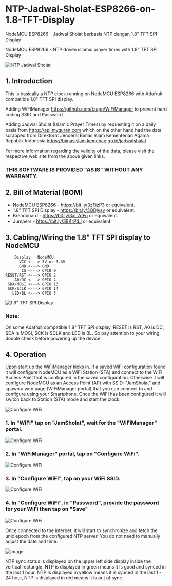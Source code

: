 # NTP-Jadwal-Sholat-ESP8266-on-1.8-TFT-Display
NodeMCU ESP8266 - Jadwal Sholat berbasis NTP dengan 1.8" TFT SPI Display

NodeMCU ESP8266 - NTP driven islamic prayer times with 1.8" TFT SPI Display

![NTP Jadwal Sholat](https://github.com/kemploe/NTP-Jadwal-Sholat-ESP8266-on-1.8-TFT-Display/blob/main/images/2022-07-10_030431.png)

## 1. Introduction

This is basically a NTP clock running on NodeMCU ESP8266 with Adafruit compatible 1.8" TFT SPI display. 

Adding WiFiManager https://github.com/tzapu/WiFiManager to prevent hard coding SSID and Password. 

Adding Jadwal Sholat (Islamic Prayer Times) by requesting it on a daily basis from https://api.myquran.com which on the other hand had the data scrapped from Direktorat Jenderal Bimas Islam Kementerian Agama Republik Indonesia https://bimasislam.kemenag.go.id/jadwalshalat

For more information regarding the validity of the data, please visit the respective web site from the above given links.

### THIS SOFTWARE IS PROVIDED "AS IS" WITHOUT ANY WARRANTY.

## 2. Bill of Material (BOM)
   - NodeMCU ESP8266        - https://bit.ly/3zTizP3 or equivalent. 
   - 1.8" TFT SPI Display   - https://bit.ly/3QDjysy or equivalent. 
   - Breadboard             - https://bit.ly/3xL2dFn or equivalent. 
   - Jumpers                - https://bit.ly/39KrPdJ or equivalent. 

## 3. Cabling/Wiring the 1.8" TFT SPI display to NodeMCU
        Display | NodeMCU
          VCC <---> 5V or 3.3V
          GND <---> GND
           CS <---> GPIO 0
    RESET/RST <---> GPIO 2
        A0/DC <---> GPIO 4
     SDA/MOSI <---> GPIO 13
     SCK/SCLK <---> GPIO 14
       LED/BL <---> GPIO 5

![1.8" TFT SPI Display](https://github.com/kemploe/NTP-Jadwal-Sholat-ESP8266-on-1.8-TFT-Display/blob/main/images/2022-07-01_082841.png)

### Note:
On some Adafruit compatible 1.8" TFT SPI display, RESET is RST, A0 is DC, SDA is MOSI, SCK is SCLK and LED is BL. So pay attention to your wiring, double check before powering up the device. 

## 4. Operation

Upon start up the WiFiManager kicks in. If a saved WiFi configuration found it will configure NodeMCU as a WiFi Station (STA) and connect to the WiFi Access Point that is configured in the saved configuration. Otherwise it will configure NodeMCU as an Access Point (AP) with SSID: "JamSholat" and spawn a web page (WiFiManager portal) that you can connect to and configure using your Smartphone. Once the WiFi has been configured it will switch back to Station (STA) mode and start the clock.

![Configure WiFi](https://github.com/kemploe/NTP-Jadwal-Sholat-ESP8266-on-1.8-TFT-Display/blob/main/images/2022-07-02_012612.png)

### 1. In "WiFi" tap on "JamSholat", wait for the "WiFiManager" portal.

<!-- this is hidden -->

![Configure WiFi](https://github.com/kemploe/NTP-Jadwal-Sholat-ESP8266-on-1.8-TFT-Display/blob/main/images/2022-07-02_012636.png)

### 2. In "WiFiManager" portal, tap on "Configure WiFi".

<!-- this is hidden -->    

![Configure WiFi](https://github.com/kemploe/NTP-Jadwal-Sholat-ESP8266-on-1.8-TFT-Display/blob/main/images/2022-07-02_012656.png)

### 3. In "Configure WiFi", tap on your WiFi SSID.

<!-- this is hidden -->

![Configure WiFi](https://github.com/kemploe/NTP-Jadwal-Sholat-ESP8266-on-1.8-TFT-Display/blob/main/images/2022-07-02_012714.png)

### 4. In "Configure WiFi", in "Password", provide the password for your WiFi then tap on "Save"

<!-- this is hidden -->

![Configure WiFi](https://github.com/kemploe/NTP-Jadwal-Sholat-ESP8266-on-1.8-TFT-Display/blob/main/images/2022-07-02_012730.png)

Once connected to the internet, it will start to synchronize and fetch the unix epoch from the configured NTP server. You do not need to manually adjust the date and time.

![image](https://github.com/kemploe/NTP-Jadwal-Sholat-ESP8266-on-1.8-TFT-Display/blob/main/images/2022-07-10_030431-1.png)

NTP sync status is displayed on the upper left side display inside the vertical rectangle. NTP is displayed in green means it is good and synced in the last 1 hour, NTP is displayed in yellow means it is synced in the last 1 - 24 hour, NTP is displayed in red means it is out of sync.


